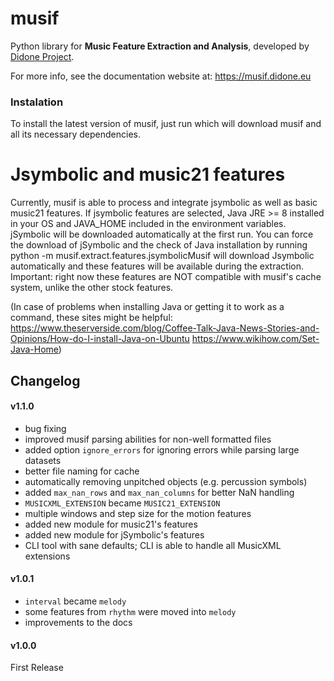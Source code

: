 # musif

Python library for **Music Feature Extraction and Analysis**, developed by [Didone Project](https://didone.eu/). 

For more info, see the documentation website at: https://musif.didone.eu

### Instalation
To install the latest version of musif, just run
<pip install musif>
which will download musif and all its necessary dependencies.

# Jsymbolic and music21 features
Currently, musif is able to process and integrate jsymbolic as well as basic music21 features. If jsymbolic features are selected, Java JRE >= 8 installed in your OS and JAVA_HOME included in the environment variables. jSymbolic will be downloaded automatically at the first run. You can force the download of jSymbolic and the check of Java installation by running python -m musif.extract.features.jsymbolicMusif will download Jsymbolic automatically and these features will be available during the extraction.
Important: right now these features are NOT compatible with musif's cache system, unlike the other stock features. 
 
(In case of problems when installing Java or getting it to work as a command, these sites might be helpful:
https://www.theserverside.com/blog/Coffee-Talk-Java-News-Stories-and-Opinions/How-do-I-install-Java-on-Ubuntu
https://www.wikihow.com/Set-Java-Home)

## Changelog

#### v1.1.0
* bug fixing
* improved musif parsing abilities for non-well formatted files
* added option `ignore_errors` for ignoring errors while parsing large datasets
* better file naming for cache
* automatically removing unpitched objects (e.g. percussion symbols)
* added `max_nan_rows` and `max_nan_columns` for better NaN handling
* `MUSICXML_EXTENSION` became `MUSIC21_EXTENSION`
* multiple windows and step size for the motion features
* added new module for music21's features
* added new module for jSymbolic's features
* CLI tool with sane defaults; CLI is able to handle all MusicXML extensions

#### v1.0.1
* `interval` became `melody`
* some features from `rhythm` were moved into `melody`
* improvements to the docs

#### v1.0.0
First Release
